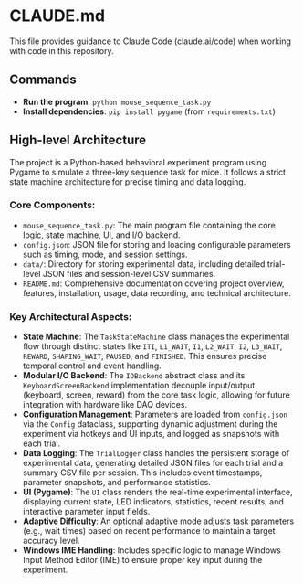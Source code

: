 
# CLAUDE.md

This file provides guidance to Claude Code (claude.ai/code) when working with code in this repository.

## Commands

- **Run the program**: `python mouse_sequence_task.py`
- **Install dependencies**: `pip install pygame` (from `requirements.txt`)

## High-level Architecture

The project is a Python-based behavioral experiment program using Pygame to simulate a three-key sequence task for mice. It follows a strict state machine architecture for precise timing and data logging.

### Core Components:

- `mouse_sequence_task.py`: The main program file containing the core logic, state machine, UI, and I/O backend.
- `config.json`: JSON file for storing and loading configurable parameters such as timing, mode, and session settings.
- `data/`: Directory for storing experimental data, including detailed trial-level JSON files and session-level CSV summaries.
- `README.md`: Comprehensive documentation covering project overview, features, installation, usage, data recording, and technical architecture.

### Key Architectural Aspects:

- **State Machine**: The `TaskStateMachine` class manages the experimental flow through distinct states like `ITI`, `L1_WAIT`, `I1`, `L2_WAIT`, `I2`, `L3_WAIT`, `REWARD`, `SHAPING_WAIT`, `PAUSED`, and `FINISHED`. This ensures precise temporal control and event handling.
- **Modular I/O Backend**: The `IOBackend` abstract class and its `KeyboardScreenBackend` implementation decouple input/output (keyboard, screen, reward) from the core task logic, allowing for future integration with hardware like DAQ devices.
- **Configuration Management**: Parameters are loaded from `config.json` via the `Config` dataclass, supporting dynamic adjustment during the experiment via hotkeys and UI inputs, and logged as snapshots with each trial.
- **Data Logging**: The `TrialLogger` class handles the persistent storage of experimental data, generating detailed JSON files for each trial and a summary CSV file per session. This includes event timestamps, parameter snapshots, and performance statistics.
- **UI (Pygame)**: The `UI` class renders the real-time experimental interface, displaying current state, LED indicators, statistics, recent results, and interactive parameter input fields.
- **Adaptive Difficulty**: An optional adaptive mode adjusts task parameters (e.g., wait times) based on recent performance to maintain a target accuracy level.
- **Windows IME Handling**: Includes specific logic to manage Windows Input Method Editor (IME) to ensure proper key input during the experiment.